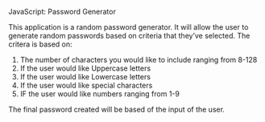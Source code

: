 JavaScript: Password Generator

This application is a random password generator. It will allow the user to generate random passwords based on criteria that they’ve selected. The critera is based on:

1. The number of characters you would like to include ranging from 8-128
2. If the user would like Uppercase letters
3. If the user would like Lowercase letters
4. If the user would like special characters
5. IF the user would like numbers ranging from 1-9

The final password created will be based of the input of the user.

